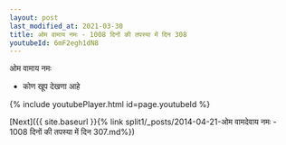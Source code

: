 ```yaml
---
layout: post
last_modified_at: 2021-03-30
title: ओम वामाय नमः - 1008 दिनों की तपस्या में दिन 308
youtubeId: 6mF2egh1dN8
---
```

 
 
 ओम वामाय नमः  
 
 -  कोण खूप देखणा आहे 
 
  
 
  
 
 
 
 
 
 


{% include youtubePlayer.html id=page.youtubeId %}
 
[Next]({{ site.baseurl }}{% link  split1/_posts/2014-04-21-ओम वामदेवाय नमः - 1008 दिनों की तपस्या में दिन 307.md%})
 
